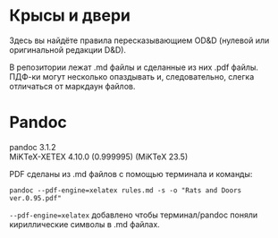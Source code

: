 # Крысы и двери

Здесь вы найдёте правила пересказывающием OD&D (нулевой или оригинальной редакции D&D).

В репозитории лежат .md файлы и сделанные из них .pdf файлы.  
ПДФ-ки могут несколько опаздывать и, следовательно, слегка отличаться от маркдаун файлов.

# Pandoc

pandoc 3.1.2  
MiKTeX-XETEX 4.10.0 (0.999995) (MiKTeX 23.5)

PDF сделаны из .md файлов с помощью терминала и команды:

`pandoc --pdf-engine=xelatex rules.md -s -o "Rats and Doors ver.0.95.pdf"`

`--pdf-engine=xelatex` добавлено чтобы терминал/pandoc поняли кириллические символы в .md файлах. 
